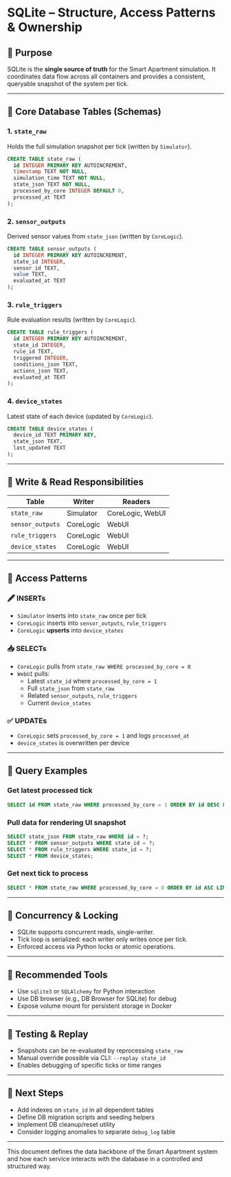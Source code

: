 # SQLite – Structure, Access Patterns & Ownership

## 🧠 Purpose
SQLite is the **single source of truth** for the Smart Apartment simulation. It coordinates data flow across all containers and provides a consistent, queryable snapshot of the system per tick.

---

## 🧱 Core Database Tables (Schemas)

### 1. `state_raw`
Holds the full simulation snapshot per tick (written by `Simulator`).
```sql
CREATE TABLE state_raw (
  id INTEGER PRIMARY KEY AUTOINCREMENT,
  timestamp TEXT NOT NULL,
  simulation_time TEXT NOT NULL,
  state_json TEXT NOT NULL,
  processed_by_core INTEGER DEFAULT 0,
  processed_at TEXT
);
```

### 2. `sensor_outputs`
Derived sensor values from `state_json` (written by `CoreLogic`).
```sql
CREATE TABLE sensor_outputs (
  id INTEGER PRIMARY KEY AUTOINCREMENT,
  state_id INTEGER,
  sensor_id TEXT,
  value TEXT,
  evaluated_at TEXT
);
```

### 3. `rule_triggers`
Rule evaluation results (written by `CoreLogic`).
```sql
CREATE TABLE rule_triggers (
  id INTEGER PRIMARY KEY AUTOINCREMENT,
  state_id INTEGER,
  rule_id TEXT,
  triggered INTEGER,
  conditions_json TEXT,
  actions_json TEXT,
  evaluated_at TEXT
);
```

### 4. `device_states`
Latest state of each device (updated by `CoreLogic`).
```sql
CREATE TABLE device_states (
  device_id TEXT PRIMARY KEY,
  state_json TEXT,
  last_updated TEXT
);
```

---

## 🔁 Write & Read Responsibilities

| Table           | Writer        | Readers                 |
|----------------|---------------|--------------------------|
| `state_raw`     | Simulator      | CoreLogic, WebUI         |
| `sensor_outputs`| CoreLogic      | WebUI                    |
| `rule_triggers` | CoreLogic      | WebUI                    |
| `device_states` | CoreLogic      | WebUI                    |

---

## 🔄 Access Patterns

### 🖋️ INSERTs
- `Simulator` inserts into `state_raw` once per tick
- `CoreLogic` inserts into `sensor_outputs`, `rule_triggers`
- `CoreLogic` **upserts** into `device_states`

### 📥 SELECTs
- `CoreLogic` pulls from `state_raw WHERE processed_by_core = 0`
- `WebUI` pulls:
  - Latest `state_id` where `processed_by_core = 1`
  - Full `state_json` from `state_raw`
  - Related `sensor_outputs`, `rule_triggers`
  - Current `device_states`

### ✅ UPDATEs
- `CoreLogic` sets `processed_by_core = 1` and logs `processed_at`
- `device_states` is overwritten per device

---

## 🧪 Query Examples

### Get latest processed tick
```sql
SELECT id FROM state_raw WHERE processed_by_core = 1 ORDER BY id DESC LIMIT 1;
```

### Pull data for rendering UI snapshot
```sql
SELECT state_json FROM state_raw WHERE id = ?;
SELECT * FROM sensor_outputs WHERE state_id = ?;
SELECT * FROM rule_triggers WHERE state_id = ?;
SELECT * FROM device_states;
```

### Get next tick to process
```sql
SELECT * FROM state_raw WHERE processed_by_core = 0 ORDER BY id ASC LIMIT 1;
```

---

## 🔐 Concurrency & Locking
- SQLite supports concurrent reads, single-writer.
- Tick loop is serialized: each writer only writes once per tick.
- Enforced access via Python locks or atomic operations.

---

## 🧰 Recommended Tools
- Use `sqlite3` or `SQLAlchemy` for Python interaction
- Use DB browser (e.g., DB Browser for SQLite) for debug
- Expose volume mount for persistent storage in Docker

---

## 🧪 Testing & Replay
- Snapshots can be re-evaluated by reprocessing `state_raw`
- Manual override possible via CLI: `--replay state_id`
- Enables debugging of specific ticks or time ranges

---

## 📌 Next Steps
- Add indexes on `state_id` in all dependent tables
- Define DB migration scripts and seeding helpers
- Implement DB cleanup/reset utility
- Consider logging anomalies to separate `debug_log` table

---

This document defines the data backbone of the Smart Apartment system and how each service interacts with the database in a controlled and structured way.

